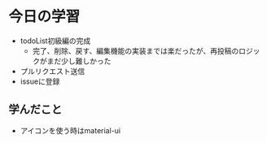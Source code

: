 # 今日の学習
* todoList初級編の完成
  * 完了、削除、戻す、編集機能の実装までは楽だったが、再投稿のロジックがまだ少し難しかった
* プルリクエスト送信
* issueに登録

## 学んだこと
* アイコンを使う時はmaterial-ui
